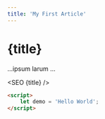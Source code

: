 ```yaml
---
title: 'My First Article'
---
```


<script>
    import SEO from '$lib/components/SEO.svelte'
</script>

# {title}

...ipsum larum ... 

<SEO {title} />

```html
<script>
    let demo = 'Hello World';
</script>
```